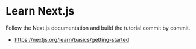 # Learn Next.js

Follow the Next.js documentation and build the tutorial commit by commit.

- https://nextjs.org/learn/basics/getting-started
